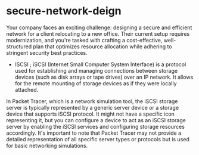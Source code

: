 # secure-network-deign
Your company faces an exciting challenge: designing a secure and efficient network for a client relocating to a new office. Their current setup requires modernization, and you're tasked with crafting a cost-effective, well-structured plan that optimizes resource allocation while adhering to stringent security best practices.


- ISCSI ; iSCSI (Internet Small Computer System Interface) is a protocol used for establishing and managing connections between storage devices (such as disk arrays or tape drives) over an IP network. It allows for the remote mounting of storage devices as if they were locally attached.

In Packet Tracer, which is a network simulation tool, the iSCSI storage server is typically represented by a generic server device or a storage device that supports iSCSI protocol. It might not have a specific icon representing it, but you can configure a device to act as an iSCSI storage server by enabling the iSCSI services and configuring storage resources accordingly. It's important to note that Packet Tracer may not provide a detailed representation of all specific server types or protocols but is used for basic networking simulations.
